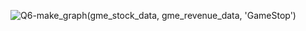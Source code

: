 ![Q6-make_graph(gme_stock_data, gme_revenue_data, 'GameStop')](https://github.com/PrashantDhadve/testrepo/assets/148066878/e822f74a-b9c3-490c-ba4d-7f6f99c80b71)
